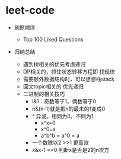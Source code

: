 # leet-code

- 刷题顺序
    - Top 100 Liked Questions

- 归纳总结
    - 遇到树相关的优先考虑递归
    - DP相关的，抓住状态转移方程即 找规律
    - 需要额外数据结构时，可以想想栈stack
    - 回文topic相关的 优先递归
    - 二进制的相关技巧
        - i&1：奇数等于1，偶数等于0
        - n&(n-1)就是把n的最未的1变成0
        - ^ 异或。相同为0，不同为1
            - x^x=0
            - x^0=x
            - a^b^b = a^0 = a
        - 一个数除以2  >>1 更高效
        - x&x-1 ==0 判断x是否是2的n次方
        
        

        
